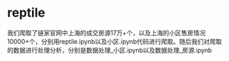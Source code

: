 # reptile
我们爬取了链家官网中上海的成交房源17万+个，以及上海的小区售房情况10000+个，分别用reptile.ipynb以及小区.ipynb代码进行爬取。随后我们对爬取的数据进行处理分析，分别是数据处理_小区.ipynb以及数据处理_房源.ipynb

